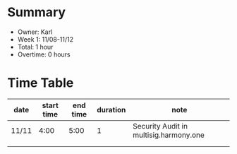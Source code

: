 # Summary
* Owner: Karl
* Week 1: 11/08-11/12
* Total: 1 hour
* Overtime: 0 hours

# Time Table
| date  | start time  | end time | duration  |  note |
|---|---|---|---|---|
| 11/11  | 4:00  | 5:00  | 1  | Security Audit in multisig.harmony.one  |
|   |   |   |   |   |
|   |   |   |   |   |
